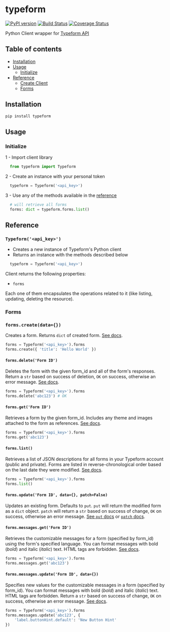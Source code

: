# typeform

[![PyPI version](https://badge.fury.io/py/typeform.svg)](https://badge.fury.io/py/typeform) [![Build Status](https://travis-ci.org/MichaelSolati/typeform-python-sdk.svg?branch=master)](https://travis-ci.org/MichaelSolati/typeform-python-sdk) [![Coverage Status](https://coveralls.io/repos/github/MichaelSolati/typeform-python-sdk/badge.svg?branch=master)](https://coveralls.io/github/MichaelSolati/typeform-python-sdk?branch=master)

Python Client wrapper for [Typeform API](https://developer.typeform.com/)

## Table of contents

- [Installation](#installation)
- [Usage](#usage)
  - [Initialize](#initialize)
- [Reference](#reference)
  - [Create Client](#typeformapi_key)
  - [Forms](#forms)

## Installation

``` bash
pip install typeform
```

## Usage

### Initialize

1 - Import client library

``` python
  from typeform import Typeform
```

2 - Create an instance with your personal token

``` python
  typeform = Typeform('<api_key>')
```

3 - Use any of the methods available in the [reference](#reference)

``` python
  # will retrieve all forms
  forms: dict = typeform.forms.list()
```

## Reference

### `Typeform('<api_key>')`

- Creates a new instance of Typeform's Python client
- Returns an instance with the methods described below

``` python
  typeform = Typeform('<api_key>')
```

Client returns the following properties:

- `forms`

Each one of them encapsulates the operations related to it (like listing, updating, deleting the resource).

### Forms

### `forms.create(data={})`

Creates a form. Returns `dict` of created form. [See docs](https://developer.typeform.com/create/reference/create-form/).

```python
forms = Typeform('<api_key>').forms
forms.create({ 'title': 'Hello World' })
```

#### `forms.delete('Form ID')`

Deletes the form with the given form_id and all of the form's responses. Return a `str` based on success of deletion, `OK` on success, otherwise an error message. [See docs](https://developer.typeform.com/create/reference/delete-form/).

```python
forms = Typeform('<api_key>').forms
forms.delete('abc123') # OK
```

#### `forms.get('Form ID')`

Retrieves a form by the given form_id. Includes any theme and images attached to the form as references. [See docs](https://developer.typeform.com/create/reference/retrieve-form/).

```python
forms = Typeform('<api_key>').forms
forms.get('abc123')
```

#### `forms.list()`

Retrieves a list of JSON descriptions for all forms in your Typeform account (public and private). Forms are listed in reverse-chronological order based on the last date they were modified. [See docs](https://developer.typeform.com/create/reference/retrieve-form/).

```python
forms = Typeform('<api_key>').forms
forms.list()
```

#### `forms.update('Form ID', data={}, patch=False)`

Updates an existing form. Defaults to `put`. `put` will return the modified form as a `dict` object. `patch` will return a `str` based on success of change, `OK` on success, otherwise an error message. [See `put` docs](https://developer.typeform.com/create/reference/update-form/) or [`patch` docs](https://developer.typeform.com/create/reference/update-form-patch/).

#### `forms.messages.get('Form ID')`

Retrieves the customizable messages for a form (specified by form_id) using the form's specified language. You can format messages with bold (*bold*) and italic (_italic_) text. HTML tags are forbidden. [See docs](https://developer.typeform.com/create/reference/retrieve-custom-form-messages/).

```python
forms = Typeform('<api_key>').forms
forms.messages.get('abc123')
```

#### `forms.messages.update('Form ID', data={})`

Specifies new values for the customizable messages in a form (specified by form_id). You can format messages with bold (*bold*) and italic (_italic_) text. HTML tags are forbidden. Return a `str` based on success of change, `OK` on success, otherwise an error message. [See docs](https://developer.typeform.com/create/reference/update-custom-messages/).

```python
forms = Typeform('<api_key>').forms
forms.messages.update('abc123', {
    'label.buttonHint.default': 'New Button Hint'
})
```
